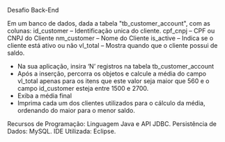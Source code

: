 Desafio Back-End

Em um banco de dados, dada a tabela "tb_customer_account", com as colunas:
id_customer – Identificação unica do cliente.
cpf_cnpj – CPF ou CNPJ do Cliente
nm_customer – Nome do Cliente
is_active – Indica se o cliente está ativo ou não
vl_total – Mostra quando que o cliente possui de saldo.

- Na sua aplicação, insira ‘N’ registros na tabela tb_customer_account
- Após a inserção, percorra os objetos e calcule a média do campo vl_total apenas para os itens que este valor
seja maior que 560 e o campo id_customer esteja entre 1500 e 2700.
- Exiba a média final
- Imprima cada um dos clientes utilizados para o cálculo da média, ordenando do maior para o menor saldo.

Recursos de Programação: Linguagem Java e API JDBC.
Persistência de Dados: MySQL.
IDE Utilizada: Eclipse.
